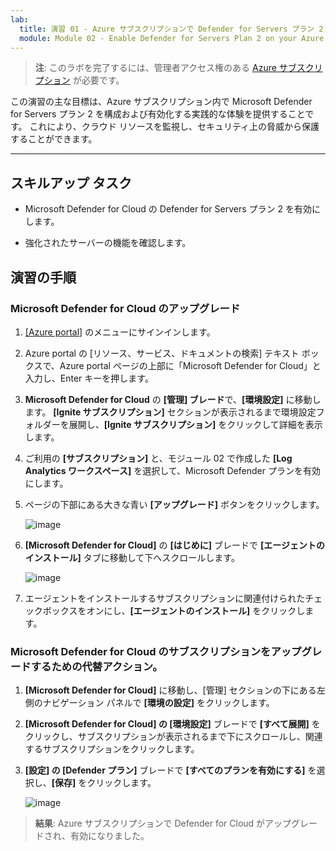 ```yaml
---
lab:
  title: 演習 01 - Azure サブスクリプションで Defender for Servers プラン 2 を有効にする
  module: Module 02 - Enable Defender for Servers Plan 2 on your Azure subscription
---
```



>**注**: このラボを完了するには、管理者アクセス権のある [Azure サブスクリプション](https://azure.microsoft.com/en-us/free/?azure-portal=true) が必要です。 


この演習の主な目標は、Azure サブスクリプション内で Microsoft Defender for Servers プラン 2 を構成および有効化する実践的な体験を提供することです。 これにより、クラウド リソースを監視し、セキュリティ上の脅威から保護することができます。 

---

## スキルアップ タスク

- Microsoft Defender for Cloud の Defender for Servers プラン 2 を有効にします。
  
- 強化されたサーバーの機能を確認します。

## 演習の手順

### Microsoft Defender for Cloud のアップグレード

1. [[Azure portal]](https://portal.azure.com/) のメニューにサインインします。

2. Azure portal の [リソース、サービス、ドキュメントの検索] テキスト ボックスで、Azure portal ページの上部に「Microsoft Defender for Cloud」と入力し、Enter キーを押します。

3. **Microsoft Defender for Cloud** の **[管理] ブレード**で、**[環境設定]** に移動します。 **[Ignite サブスクリプション]** セクションが表示されるまで環境設定フォルダーを展開し、**[Ignite サブスクリプション]** をクリックして詳細を表示します。

4. ご利用の **[サブスクリプション]** と、モジュール 02 で作成した **[Log Analytics ワークスペース]** を選択して、Microsoft Defender プランを有効にします。

5. ページの下部にある大きな青い **[アップグレード]** ボタンをクリックします。
   
    ![image](https://github.com/MicrosoftLearning/Secure-Azure-services-and-workloads-with-Microsoft-Cloud-Security-Benchmark/assets/91347931/256bd584-b04f-4d5b-81a7-c83dd1af3b4f)
   
6. **[Microsoft Defender for Cloud]** の **[はじめに]** ブレードで **[エージェントのインストール]** タブに移動して下へスクロールします。

    ![image](https://github.com/MicrosoftLearning/Secure-Azure-services-and-workloads-with-Microsoft-Cloud-Security-Benchmark/assets/91347931/8120ec8f-23dc-4636-bc45-b415c7894b8c)

7. エージェントをインストールするサブスクリプションに関連付けられたチェックボックスをオンにし、**[エージェントのインストール]** をクリックします。

### Microsoft Defender for Cloud のサブスクリプションをアップグレードするための代替アクション。

1. **[Microsoft Defender for Cloud]** に移動し、[管理] セクションの下にある左側のナビゲーション パネルで **[環境の設定]** をクリックします。
   
2. **[Microsoft Defender for Cloud] の [環境設定]** ブレードで **[すべて展開]** をクリックし、サブスクリプションが表示されるまで下にスクロールし、関連するサブスクリプションをクリックします。

3. **[設定] の [Defender プラン]** ブレードで **[すべてのプランを有効にする]** を選択し、**[保存]** をクリックします。

   ![image](https://github.com/MicrosoftLearning/Secure-Azure-services-and-workloads-with-Microsoft-Defender-for-Cloud-regulatory-compliance-controls/assets/91347931/4b684851-98ae-4720-a3e3-afa99aab8c43)




   

   
> **結果**: Azure サブスクリプションで Defender for Cloud がアップグレードされ、有効になりました。
